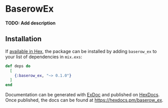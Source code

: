 # BaserowEx

**TODO: Add description**

## Installation

If [available in Hex](https://hex.pm/docs/publish), the package can be installed
by adding `baserow_ex` to your list of dependencies in `mix.exs`:

```elixir
def deps do
  [
    {:baserow_ex, "~> 0.1.0"}
  ]
end
```

Documentation can be generated with [ExDoc](https://github.com/elixir-lang/ex_doc)
and published on [HexDocs](https://hexdocs.pm). Once published, the docs can
be found at <https://hexdocs.pm/baserow_ex>.


